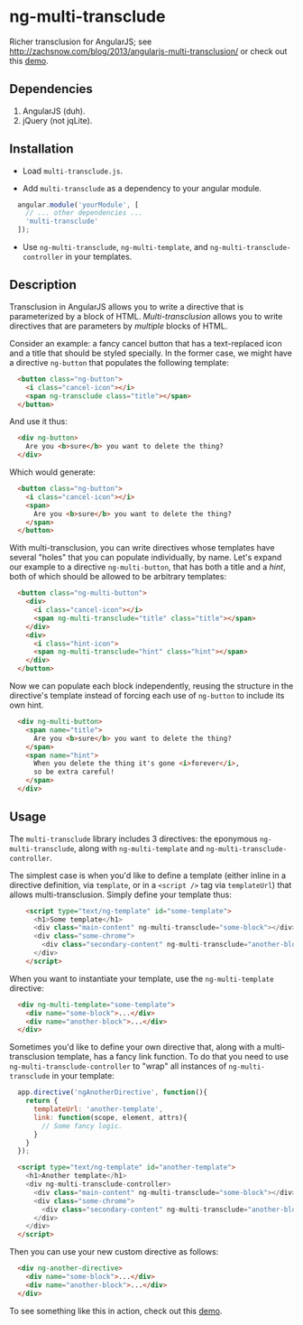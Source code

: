 # ng-multi-transclude

Richer transclusion for AngularJS; see <http://zachsnow.com/blog/2013/angularjs-multi-transclusion/>
or check out this [demo](http://plnkr.co/edit/kMH2lYJ20LqNjgqwJ6W6?p=preview).

## Dependencies

1. AngularJS (duh).
2. jQuery (not jqLite).

## Installation

* Load `multi-transclude.js`.

* Add `multi-transclude` as a dependency to your angular module.

```javascript
  angular.module('yourModule', [
    // ... other dependencies ...
    'multi-transclude'
  ]);
```

* Use `ng-multi-transclude`, `ng-multi-template`, and
  `ng-multi-transclude-controller` in your templates.

## Description

Transclusion in AngularJS allows you to write a directive that is
parameterized by a block of HTML.  *Multi-transclusion* allows you to
write directives that are parameters by *multiple* blocks of HTML.

Consider an example: a fancy cancel button that has a
text-replaced icon and a title that should be styled specially.
In the former case, we might have a directive `ng-button` that populates
the following template:

```html
  <button class="ng-button">
    <i class="cancel-icon"></i>
    <span ng-transclude class="title"></span>
  </button>
```

And use it thus:

```html
  <div ng-button>
    Are you <b>sure</b> you want to delete the thing?
  </div>
```

Which would generate:

```html
  <button class="ng-button">
    <i class="cancel-icon"></i>
    <span>
      Are you <b>sure</b> you want to delete the thing?
    </span>
  </button>
```

With multi-transclusion, you can write directives whose templates
have several "holes" that you can populate individually, by name.
Let's expand our example to a directive `ng-multi-button`, that
has both a title and a *hint*, both of which should be allowed
to be arbitrary templates:

```html
  <button class="ng-multi-button">
    <div>
      <i class="cancel-icon"></i>
      <span ng-multi-transclude="title" class="title"></span>
    </div>
    <div>
      <i class="hint-icon">
      <span ng-multi-transclude="hint" class="hint"></span>
    </div>
  </button>
```

Now we can populate each block independently, reusing the structure
in the directive's template instead of forcing each use
of `ng-button` to include its own hint.

```html
  <div ng-multi-button>
    <span name="title">
      Are you <b>sure</b> you want to delete the thing?
    </span>
    <span name="hint">
      When you delete the thing it's gone <i>forever</i>,
      so be extra careful!
    </span>
  </div>
```

## Usage

The `multi-transclude` library includes 3 directives: the eponymous
`ng-multi-transclude`, along with `ng-multi-template` and `ng-multi-transclude-controller`.

The simplest case is when you'd like to define a template (either inline
in a directive definition, via `template`, or in a `<script />` tag via `templateUrl`)
that allows multi-transclusion.  Simply define your template thus:

```html
    <script type="text/ng-template" id="some-template">
      <h1>Some template</h1>
      <div class="main-content" ng-multi-transclude="some-block"></div>
      <div class="some-chrome">
        <div class="secondary-content" ng-multi-transclude="another-block"></div>
      </div>
    </script>
```

When you want to instantiate your template, use the `ng-multi-template` directive:

```html
  <div ng-multi-template="some-template">
    <div name="some-block">...</div>
    <div name="another-block">...</div>
  </div>
```

Sometimes you'd like to define your own directive that, along with a multi-transclusion
template, has a fancy link function.  To do that you need to use `ng-multi-transclude-controller`
to "wrap" all instances of `ng-multi-transclude` in your template:

```javascript
  app.directive('ngAnotherDirective', function(){
    return {
      templateUrl: 'another-template',
      link: function(scope, element, attrs){
        // Some fancy logic.
      }
    }
  });
```

```html
  <script type="text/ng-template" id="another-template">
    <h1>Another template</h1>
    <div ng-multi-transclude-controller>
      <div class="main-content" ng-multi-transclude="some-block"></div>
      <div class="some-chrome">
        <div class="secondary-content" ng-multi-transclude="another-block"></div>
      </div>
    </div>
  </script>
```

Then you can use your new custom directive as follows:

```html
  <div ng-another-directive>
    <div name="some-block">...</div>
    <div name="another-block">...</div>
  </div>
```

To see something like this in action, check out this
[demo](http://plnkr.co/edit/kMH2lYJ20LqNjgqwJ6W6?p=preview).
